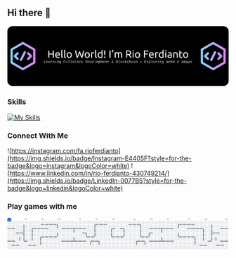 ## Hi there 👋
![Rio Ferdianto](img/github-header-banner.png)
<!--
**RioFerdianto/RioFerdianto** is a ✨ _special_ ✨ repository because its `README.md` (this file) appears on your GitHub profile.

Here are some ideas to get you started:

- 🔭 I’m currently working on ...
- 🌱 I’m currently learning ...
- 👯 I’m looking to collaborate on ...
- 🤔 I’m looking for help with ...
- 💬 Ask me about ...
- 📫 How to reach me: ...
- 😄 Pronouns: ...
- ⚡ Fun fact: ...
-->

### Skills

[![My Skills](https://skillicons.dev/icons?i=html,css,mysql,php,laravel,figma,python,flutter,kali&theme=light)](https://skillicons.dev)

### Connect With Me
![https://instagram.com/fa.rioferdianto](https://img.shields.io/badge/Instagram-E4405F?style=for-the-badge&logo=instagram&logoColor=white) ![https://www.linkedin.com/in/rio-ferdianto-430749214/](https://img.shields.io/badge/LinkedIn-0077B5?style=for-the-badge&logo=linkedin&logoColor=white)


### <p align="left">Play games with me</p>

<picture>
  <source media="(prefers-color-scheme: dark)" srcset="https://raw.githubusercontent.com/RioFerdianto/RioFerdianto/output/pacman-contribution-graph-dark.svg">
  <source media="(prefers-color-scheme: light)" srcset="https://raw.githubusercontent.com/RioFerdianto/RioFerdianto/output/pacman-contribution-graph.svg">
  <img alt="pacman contribution graph" src="https://raw.githubusercontent.com/RioFerdianto/RioFerdianto/output/pacman-contribution-graph.svg">
</picture>

###